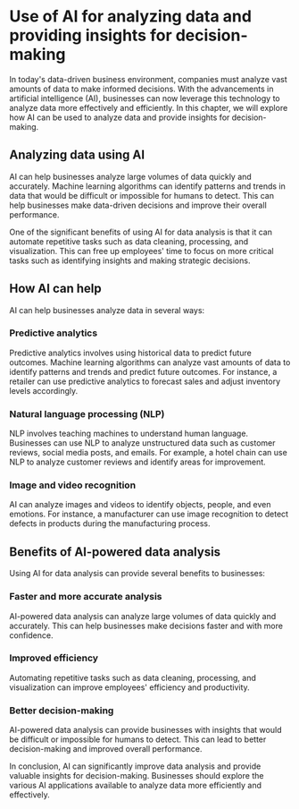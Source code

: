 Use of AI for analyzing data and providing insights for decision-making
========================================================================================================================================

In today's data-driven business environment, companies must analyze vast amounts of data to make informed decisions. With the advancements in artificial intelligence (AI), businesses can now leverage this technology to analyze data more effectively and efficiently. In this chapter, we will explore how AI can be used to analyze data and provide insights for decision-making.

Analyzing data using AI
-----------------------

AI can help businesses analyze large volumes of data quickly and accurately. Machine learning algorithms can identify patterns and trends in data that would be difficult or impossible for humans to detect. This can help businesses make data-driven decisions and improve their overall performance.

One of the significant benefits of using AI for data analysis is that it can automate repetitive tasks such as data cleaning, processing, and visualization. This can free up employees' time to focus on more critical tasks such as identifying insights and making strategic decisions.

How AI can help
---------------

AI can help businesses analyze data in several ways:

### Predictive analytics

Predictive analytics involves using historical data to predict future outcomes. Machine learning algorithms can analyze vast amounts of data to identify patterns and trends and predict future outcomes. For instance, a retailer can use predictive analytics to forecast sales and adjust inventory levels accordingly.

### Natural language processing (NLP)

NLP involves teaching machines to understand human language. Businesses can use NLP to analyze unstructured data such as customer reviews, social media posts, and emails. For example, a hotel chain can use NLP to analyze customer reviews and identify areas for improvement.

### Image and video recognition

AI can analyze images and videos to identify objects, people, and even emotions. For instance, a manufacturer can use image recognition to detect defects in products during the manufacturing process.

Benefits of AI-powered data analysis
------------------------------------

Using AI for data analysis can provide several benefits to businesses:

### Faster and more accurate analysis

AI-powered data analysis can analyze large volumes of data quickly and accurately. This can help businesses make decisions faster and with more confidence.

### Improved efficiency

Automating repetitive tasks such as data cleaning, processing, and visualization can improve employees' efficiency and productivity.

### Better decision-making

AI-powered data analysis can provide businesses with insights that would be difficult or impossible for humans to detect. This can lead to better decision-making and improved overall performance.

In conclusion, AI can significantly improve data analysis and provide valuable insights for decision-making. Businesses should explore the various AI applications available to analyze data more efficiently and effectively.
